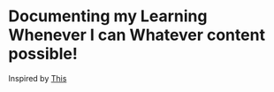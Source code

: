 # Documenting my Learning Whenever I can Whatever content possible!

Inspired by [This](https://github.com/jbranchaud/til)
